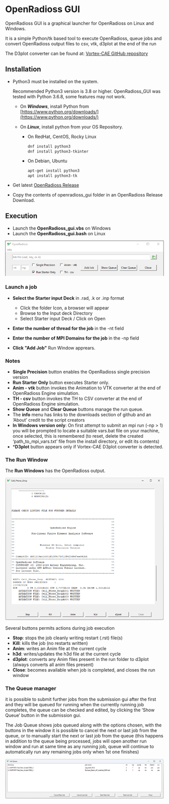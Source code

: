# OpenRadioss GUI

OpenRadioss GUI is a graphical launcher for OpenRadioss on Linux and Windows.

It is a simple Python/tk based tool to execute OpenRadioss, queue jobs and convert OpenRadioss output files to csv, vtk, d3plot at the end of the run

The D3plot converter can be found at: [Vortex-CAE GitHub repository](https://github.com/Vortex-CAE/Vortex-Radioss)

## Installation

* Python3 must be installed on the system.

  Recommended Python3 version is 3.8 or higher.
  OpenRadioss_GUI was tested with Python 3.6.8, some features may not work.

  * On ***Windows***, install Python from [https://www.python.org/downloads/](https://www.python.org/downloads/)
  * On ***Linux***, install python from your OS Repository.

    * On RedHat, CentOS, Rocky Linux

          dnf install python3
          dnf install python3-tkinter

    * On Debian, Ubuntu

          apt-get install python3
          apt install python3-tk

* Get latest [OpenRadioss Release](https://github.com/OpenRadioss/OpenRadioss/releases)

* Copy the contents of openradioss_gui folder in an OpenRadioss Release Download.

## Execution

* Launch the **OpenRadioss_gui.vbs** on Windows
* Launch the **OpenRadioss_gui.bash** on Linux

![image](./icon/OpenRadioss_gui.png)

### Launch a job

* **Select the Starter input Deck** in .rad, .k or .inp format

  * Click the folder Icon, a browser will appear
  * Browse to the Input deck Directory
  * Select Starter input Deck / Click on Open

* **Enter the number of thread for the job** in the -nt field
* **Enter the number of MPI Domains for the job** in the -np field
* **Click "Add Job"** Run Window apprears.

### Notes

* **Single Precision**  button enables the OpenRadioss single precision version
* **Run Starter Only** button executes Starter only.
* **Anim - vtk** button invokes the Animation to VTK converter at the end of OpenRadioss Engine simulation.
* **TH - csv** button invokes the TH to CSV converter at the end of OpenRadioss Engine simulation.
* **Show Queue** and **Clear Queue** buttons manage the run queue.
* The **info** menu has links to the downloads section of github and an ‘About’ credit to the script creators
* **In Windows version only**: On first attempt to submit an mpi run (-np > 1) you will be prompted to locate a suitable vars.bat file on your machine, once selected, this is remembered (to reset, delete the created ‘path_to_mpi_vars.txt’ file from the install directory, or edit its contents)
* ***D3plot** button appears only if Vortex-CAE D3plot converter is detected.

### The Run Window

The **Run Windows** has the OpenRadioss output.

![image](./icon/job_window.png)

Several buttons permits actions during job execution

* **Stop**: stops the job cleanly writing restart (.rst) file(s)
* **Kill**: kills the job (no restarts written)
* **Anim**: writes an Anim file at the current cycle
* **h3d**: writes/updates the h3d file at the current cycle
* **d3plot**: converts any Anim files present in the run folder to d3plot (always converts all anim files present)
* **Close**: becomes available when job is completed, and closes the run window

### The Queue manager

it is possible to submit further jobs from the submission gui after the first and they will be queued for running when the currently running job completes, the queue can be checked and edited, by clicking the ‘Show Queue’ button in the submission gui.

The Job Queue shows jobs queued along with the options chosen, with the buttons in the window it is possible to cancel the next or last job from the queue, or to manually start the next or last job from the queue (this happens in addition to the queue being processed, jobs will open another run window and run at same time as any running job, queue will continue to automatically run any remaining jobs only when 1st one finishes)

![image](./icon/queue_window.png)
